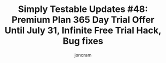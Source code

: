 ---
title: "Simply Testable Updates #48: Premium Plan 365 Day Trial Offer Until July 31, Infinite Free Trial Hack, Bug fixes"
short_title: "Simply Testable Updates #48: Premium Plan 365 Day Trial Offer Until July 31"
author: joncram
newsletter_meta:
    issue_number: 48th
    url: https://us5.campaign-archive2.com/?u=ac75e33d993d2b502e333ddd0&amp;id=e7c06db4a8
    closing_sentence: Expect the next newsletter a week from now on July 24.
    highlights:
        - <a href="/premium-plans-launched-and-why-they-exist/">Premium plans launched</a> (with <a href="/365-day-free-trial/">365 day trial offer</a> until July 31)
        - <a href="/get-an-unlimited-free-trial/">Infinite free trial</a> hack revealed
        - <a href="/hello-postmark-more-reliable-mail-delivery/">Postmark integration</a> for more reliable mail delivery
        - CSS validation and JSLint analysis bug fixes
---